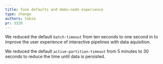 ```yaml
---
title: Tune defaults and demo-node experience
type: change
authors: tobim
pr: 3320
---
```


We reduced the default `batch-timeout` from ten seconds to one second in to
improve the user experience of interactive pipelines with data aquisition.

We reduced the default `active-partition-timeout` from 5 minutes to 30 seconds
to reduce the time until data is persisted.
